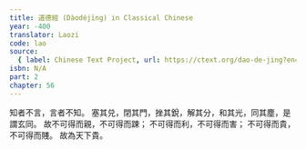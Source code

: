 ```yaml
---
title: 道德經 (Dàodéjīng) in Classical Chinese
year: -400
translator: Laozi
code: lao
source:
  { label: Chinese Text Project, url: https://ctext.org/dao-de-jing?en=off }
isbn: N/A
part: 2
chapter: 56
---
```


知者不言，言者不知。
塞其兑，閉其門，挫其銳，解其分，和其光，同其塵，是謂玄同。
故不可得而親，不可得而踈；
不可得而利，不可得而害；
不可得而貴，不可得而賤。
故為天下貴。
